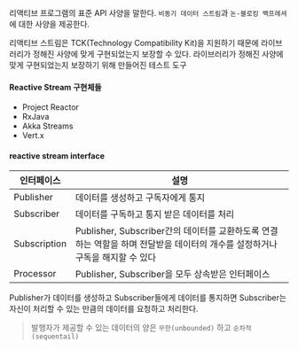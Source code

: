 
리액티브 프로그램의 표준 API 사양을 말한다.
`비동기 데이터 스트림`과 `논-블로킹 백프레셔`에 대한 사양을 제공한다.

리액티브 스트림은 TCK(Technology Compatibility Kit)을 지원하기 때문에 라이브러리가 정해진 사양에 맞게 구현되었는지 보장할 수 있다.
	라이브러리가 정해진 사양에 맞게 구현되었는지 보장하기 위해 만들어진 테스트 도구


#### Reactive Stream 구현체들

- Project Reactor
- RxJava
- Akka Streams
- Vert.x



#### reactive stream interface

| 인터페이스   | 설명                                                                                                                         |
| ------------ | ---------------------------------------------------------------------------------------------------------------------------- |
| Publisher    | 데이터를 생성하고 구독자에게 통지                                                                                            |
| Subscriber   | 데이터를 구독하고 통지 받은 데이터를 처리                                                                                    |
| Subscription | Publisher, Subscriber간의 데이터를 교환하도록 연결하는 역할을 하며 전달받을 데이터의 개수를 설정하거나 구독을 해지할 수 있다 |
| Processor    | Publisher, Subscriber을 모두 상속받은 인터페이스                                                                             |

Publisher가 데이터를 생성하고 Subscriber들에게 데이터를 통지하면 Subscriber는 자신이 처리할 수 있는 만큼의 데이터를 요청하고 처리한다.
> 발행자가 제공할 수 있는 데이터의 양은 `무한(unbounded)` 하고 `순차적(sequentail)`